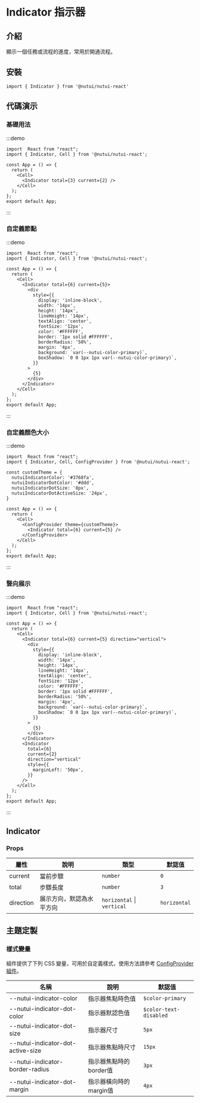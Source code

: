 # Indicator 指示器

## 介紹

顯示一個任務或流程的進度，常用於開通流程。

## 安裝

```tsx
import { Indicator } from '@nutui/nutui-react'
```

## 代碼演示

### 基礎用法

:::demo

```tsx
import  React from "react";
import { Indicator, Cell } from '@nutui/nutui-react';

const App = () => {
  return (
    <Cell>
      <Indicator total={3} current={2} />
    </Cell>
  );
};
export default App;
```

:::

### 自定義節點

:::demo

```tsx
import  React from "react";
import { Indicator, Cell } from '@nutui/nutui-react';

const App = () => {
  return (
    <Cell>
      <Indicator total={6} current={5}>
        <div
          style={{
            display: 'inline-block',
            width: '14px',
            height: '14px',
            lineHeight: '14px',
            textAlign: 'center',
            fontSize: '12px',
            color: '#FFFFFF',
            border: '1px solid #FFFFFF',
            borderRadius: '50%',
            margin: '4px',
            background: `var(--nutui-color-primary)`,
            boxShadow: `0 0 1px 1px var(--nutui-color-primary)`,
          }}
        >
          {5}
        </div>
      </Indicator>
    </Cell>
  );
};
export default App;
```

:::

### 自定義顏色大小

:::demo

```tsx
import  React from "react";
import { Indicator, Cell, ConfigProvider } from '@nutui/nutui-react';

const customTheme = {
  nutuiIndicatorColor: '#3768fa',
  nutuiIndicatorDotColor: '#ddd',
  nutuiIndicatorDotSize: '8px',
  nutuiIndicatorDotActiveSize: '24px',
}

const App = () => {
  return (
    <Cell>
      <ConfigProvider theme={customTheme}>
        <Indicator total={6} current={5} />
      </ConfigProvider>
    </Cell>
  );
};
export default App;
```

:::

### 豎向展示

:::demo

```tsx
import  React from "react";
import { Indicator, Cell } from '@nutui/nutui-react';

const App = () => {
  return (
    <Cell>
      <Indicator total={6} current={5} direction="vertical">
        <div
          style={{
            display: 'inline-block',
            width: '14px',
            height: '14px',
            lineHeight: '14px',
            textAlign: 'center',
            fontSize: '12px',
            color: '#FFFFFF',
            border: '1px solid #FFFFFF',
            borderRadius: '50%',
            margin: '4px',
            background: `var(--nutui-color-primary)`,
            boxShadow: `0 0 1px 1px var(--nutui-color-primary)`,
          }}
        >
          {5}
        </div>
      </Indicator>
      <Indicator
        total={6}
        current={2}
        direction="vertical"
        style={{
          marginLeft: '50px',
        }}
      />
    </Cell>
  );
};
export default App;
```

:::

## Indicator

### Props

| 屬性 | 說明 | 類型 | 默認值 |
| --- | --- | --- | --- |
| current | 當前步驟 | `number` | `0` |
| total | 步驟長度 | `number` | `3` |
| direction | 展示方向，默認為水平方向 | `horizontal` \| `vertical` | `horizontal` |

## 主題定製

### 樣式變量

組件提供了下列 CSS 變量，可用於自定義樣式，使用方法請參考 [ConfigProvider 組件](#/zh-CN/component/configprovider)。

| 名稱 | 說明 | 默認值 |
| --- | --- | --- |
| \--nutui-indicator-color | 指示器焦點時色值 | `$color-primary` |
| \--nutui-indicator-dot-color | 指示器默認色值 | `$color-text-disabled` |
| \--nutui-indicator-dot-size | 指示器尺寸 | `5px` |
| \--nutui-indicator-dot-active-size | 指示器焦點時尺寸 | `15px` |
| \--nutui-indicator-border-radius | 指示器焦點時的border值 | `3px` |
| \--nutui-indicator-dot-margin | 指示器橫向時的margin值 | `4px` |
